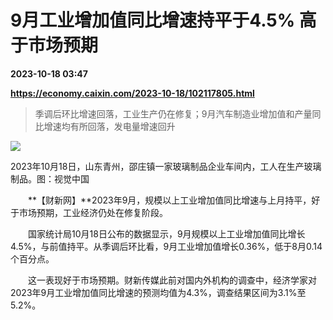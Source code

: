 # 9月工业增加值同比增速持平于4.5% 高于市场预期

**2023-10-18 03:47**

**https://economy.caixin.com/2023-10-18/102117805.html**

> 季调后环比增速回落，工业生产仍在修复；9月汽车制造业增加值和产量同比增速均有所回落，发电量增速回升

  

![](https://img.caixin.com/2023-10-18/169759954240459_840_560.jpg)

2023年10月18日，山东青州，邵庄镇一家玻璃制品企业车间内，工人在生产玻璃制品。图：视觉中国

  

　　**【财新网】**2023年9月，规模以上工业增加值同比增速与上月持平，好于市场预期，工业经济仍处在修复阶段。

　　国家统计局10月18日公布的数据显示，9月规模以上工业增加值同比增长4.5%，与前值持平。从季调后环比看，9月工业增加值增长0.36%，低于8月0.14个百分点。

　　这一表现好于市场预期。财新传媒此前对国内外机构的调查中，经济学家对2023年9月工业增加值同比增速的预测均值为4.3%，调查结果区间为3.1%至5.2%。